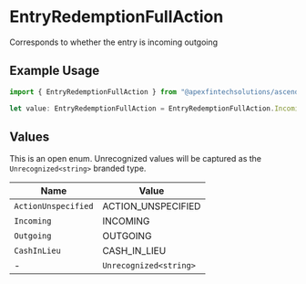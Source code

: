 # EntryRedemptionFullAction

Corresponds to whether the entry is incoming outgoing

## Example Usage

```typescript
import { EntryRedemptionFullAction } from "@apexfintechsolutions/ascend-sdk/models/components";

let value: EntryRedemptionFullAction = EntryRedemptionFullAction.Incoming;
```

## Values

This is an open enum. Unrecognized values will be captured as the `Unrecognized<string>` branded type.

| Name                   | Value                  |
| ---------------------- | ---------------------- |
| `ActionUnspecified`    | ACTION_UNSPECIFIED     |
| `Incoming`             | INCOMING               |
| `Outgoing`             | OUTGOING               |
| `CashInLieu`           | CASH_IN_LIEU           |
| -                      | `Unrecognized<string>` |
